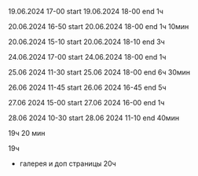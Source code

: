 19.06.2024 17-00 start
19.06.2024 18-00 end
1ч

20.06.2024 16-50 start
20.06.2024 18-00 end
1ч 10мин

20.06.2024 15-10 start
20.06.2024 18-10 end
3ч

24.06.2024 17-00 start
24.06.2024 18-00 end
1ч

25.06 2024 11-30 start
25.06 2024 18-00 end
6ч 30мин

26.06 2024 11-45 start
26.06 2024 16-45 end
5ч

27.06 2024 15-00 start
27.06 2024 16-00 end
1ч

28.06 2024 10-30 start
28.06 2024 11-10 end
40мин

19ч 20 мин

19ч

+ галерея и доп страницы 20ч